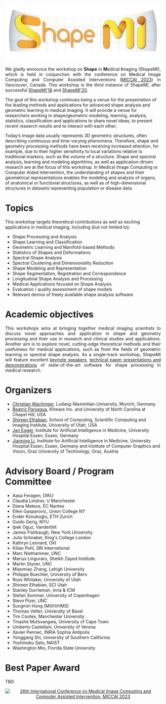 ![ShapeMI](images/LogoShapeMI.png "ShapeMI MICCAI 2023: 3rd Workshop on Shape in Medical Imaging")

<p align="justify"> We gladly announce the workshop on <span style="font-weight:bold">Shape</span> in <span style="font-weight:bold">M</span>edical <span style="font-weight:bold">I</span>maging (ShapeMI), which is held in conjunction with the conference on Medical Image Computing and Computer Assisted Interventions (<a href="https://conferences.miccai.org/2023/en/" target="_blank">MICCAI 2023</a>) in Vancouver, Canada. This workshop is the third instance of ShapeMI, after successful <a href="https://sesami.github.io/shapemi2018/" target="_blank">ShapeMI'18</a> and <a href="https://sesami.github.io/shapemi2010/" target="_blank">ShapeMI'20</a>.

The goal of this workshop continues being a venue for the presentation of the leading methods and applications for advanced shape analysis and geometric learning in medical imaging. It will provide a venue for researchers working in shape/geometric modeling, learning, analysis, statistics, classification and applications to share novel ideas, to present recent research results and to interact with each other.

Today’s image data usually represents 3D geometric structures, often describing continuous and time-varying phenomena. Therefore, shape and geometry processing methods have been receiving increased attention, for example, due to their higher sensitivity to local variations relative to traditional markers, such as the volume of a structure. Shape and spectral analysis, learning and modeling algorithms, as well as application-driven research are at the focus of this workshop. In Medical Image Computing or Computer Aided Intervention, the understanding of shapes and their geometrical representations enables the modeling and analysis of organs, of anatomical or functional structures, as well as of high-dimensional structures in datasets representing population or disease data.
 </p>

# Topics
This workshop targets theoretical contributions as well as exciting applications in medical imaging, including (but not limited to):

- Shape Processing and Analysis
- Shape Learning and Classification
- Geometric Learning and Manifold-based Methods
- Statistics of Shapes and Deformations
- Spectral Shape Analysis
- Spectral Clustering and Dimensionality Reduction
- Shape Modeling and Representation
- Shape Segmentation, Registration and Correspondence
- Longitudinal Shape Analysis and Processing
- Medical Applications focused on Shape Analysis
- Evaluation / quality assessment of shape models
- Relevant demos of freely available shape analysis software

# Academic objectives
<p align="justify"> This workshops aims at bringing together medical imaging scientists to discuss novel approaches and application in shape and geometry processing and their use in research and clinical studies and applications. Another aim is to explore novel, cutting-edge theoretical methods and their usefulness for medical applications, such as from the fields of geometric learning or spectral shape analysis. As a single-track workshop, ShapeMI will feature excellent <a href="https://shapemi.github.io/keynotes/">keynote speakers</a>, <a href="https://shapemi.github.io/submission/">technical paper presentations and demonstrations</a> of state-of-the-art software for shape processing in medical research. </p>

# Organizers
- [Christian Wachinger](http://wachinger.devweb.mwn.de/people/), Ludwig-Maximilian-University, Munich, Germany
- [Beatriz Paniagua](https://www.kitware.com/beatriz-paniagua/), Kitware Inc. and University of North Carolina at Chapel Hill, USA
- [Shireen Elhabian](http://www.sci.utah.edu/~shireen/), School of Computing, Scientific Computing and Imaging Institute, University of Utah, USA
- [Jan Egger](http://www.janegger.de/), Institute for Artificial Intelligence in Medicine, University Hospital Essen, Essen, Germany
- [Jianning Li](http://jianningli.me/), Institute for Artificial Intelligence in Medicine, University Hospital Essen, Essen, Germany and  Institute of Computer Graphics and Vision, Graz University of Technology, Graz, Austria


# Advisory Board / Program Committee
- Aasa	Feragen, DIKU
- Claudia	Lindner, U Manchester
- Diana	Mateus, EC Nantes
- Ellen	Gasparovic, Union College NY
- Ender	Konukoglu, ETH Zurich
- Guido	Gerig, NYU
- Ipek	Oguz, Vanderbilt
- James	Fishbaugh, New York University
- Julia	Schnabel, King's College London
- Kathryn	Leonard, OXI
- Kilian	Pohl, SRI International
- Marc	Niethammer, UNC
- Marius	Linguraru, Sheikh Zayed Institute
- Martin	Styner, UNC
- Miaomiao	Zhang, Lehigh University
- Philippe	Buechler, University of Bern
- Ross	Whitaker, University of Utah
- Shireen	Elhabian, SCI Utah
- Stanley	Durrleman, Inria & ICM
- Stefan	Sommer, University of Copenhagen
- Steve	Pizer, UNC
- Sungmin Hong (MGH/HMS)
- Thomas	Vetter, University of Basel
- Tim	Cootes, Manchester University
- Tinashe	Mutsvangwa, University of Cape Town
- Umberto	Castellani, University of Verona
- Xavier	Pennec, INRIA Sophia Antipolis
- Yonggang	Shi, University of Southern California
- Yoshinobu	Sato, NAIST
- Washington	Mio, Florida State University

# Best Paper Award

TBD

<p align="center">
<a href="https://conferences.miccai.org/2023/en/" target="_blank"><img src="images/miccai-2023-logo.png"
alt="26th International Conference on Medical Image Computing and Computer Assisted Intervention, MICCAI 2023" /></a>
</p>
